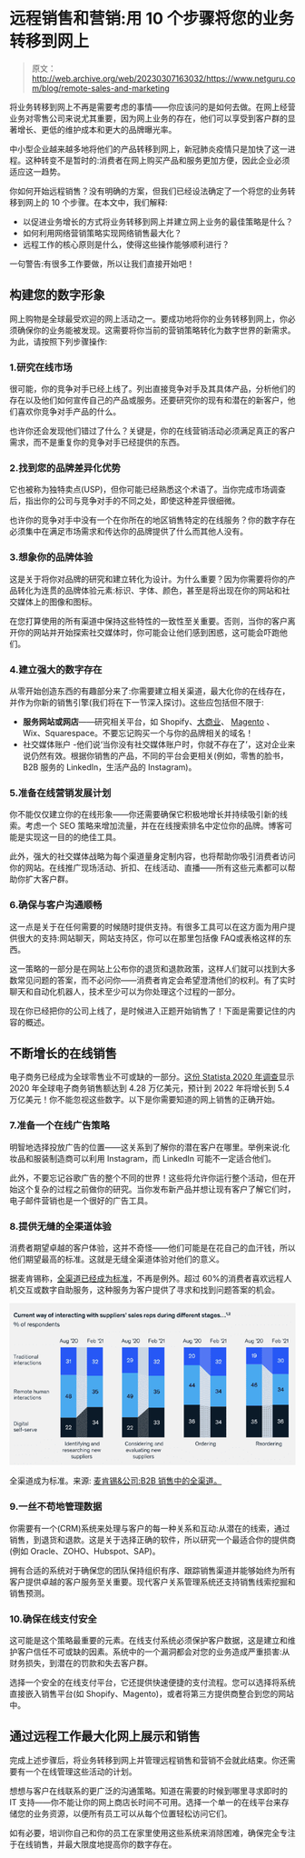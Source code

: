 # 远程销售和营销:用 10 个步骤将您的业务转移到网上

> 原文：<http://web.archive.org/web/20230307163032/https://www.netguru.com/blog/remote-sales-and-marketing>

 将业务转移到网上不再是需要考虑的事情——你应该问的是如何去做。在网上经营业务对零售公司来说尤其重要，因为网上业务的存在，他们可以享受到客户群的显著增长、更低的维护成本和更大的品牌曝光率。

中小型企业越来越多地将他们的产品转移到网上，新冠肺炎疫情只是加快了这一进程。这种转变不是暂时的:消费者在网上购买产品和服务更加方便，因此企业必须适应这一趋势。

你如何开始远程销售？没有明确的方案，但我们已经设法确定了一个将您的业务转移到网上的 10 个步骤。在本文中，我们解释:

*   以促进业务增长的方式将业务转移到网上并建立网上业务的最佳策略是什么？
*   如何利用网络营销策略实现网络销售最大化？
*   远程工作的核心原则是什么，使得这些操作能够顺利进行？

一句警告:有很多工作要做，所以让我们直接开始吧！

## 构建您的数字形象

网上购物是全球最受欢迎的网上活动之一。要成功地将你的业务转移到网上，你必须确保你的业务能被发现。这需要将你当前的营销策略转化为数字世界的新需求。为此，请按照下列步骤操作:

### 1.研究在线市场

很可能，你的竞争对手已经上线了。列出直接竞争对手及其具体产品，分析他们的存在以及他们如何宣传自己的产品或服务。还要研究你的现有和潜在的新客户，他们喜欢你竞争对手产品的什么。

也许你还会发现他们错过了什么？关键是，你的在线营销活动必须满足真正的客户需求，而不是重复你的竞争对手已经提供的东西。

### 2.找到您的品牌差异化优势

它也被称为独特卖点(USP)，但你可能已经熟悉这个术语了。当你完成市场调查后，指出你的公司与竞争对手的不同之处，即使这种差异很细微。

也许你的竞争对手中没有一个在你所在的地区销售特定的在线服务？你的数字存在必须集中在满足市场需求和传达你的品牌提供了什么而其他人没有。

### 3.想象你的品牌体验

这是关于将你对品牌的研究和建立转化为设计。为什么重要？因为你需要将你的产品转化为连贯的品牌体验元素:标识、字体、颜色，甚至是将出现在你的网站和社交媒体上的图像和图标。

在您打算使用的所有渠道中保持这些特性的一致性至关重要。否则，当你的客户离开你的网站并开始探索社交媒体时，你可能会让他们感到困惑，这可能会吓跑他们。

### 4.建立强大的数字存在

从零开始创造东西的有趣部分来了:你需要建立相关渠道，最大化你的在线存在，并作为你新的销售引擎(我们将在下一节深入探讨)。这些应包括但不限于:

*   **服务网站或网店**——研究相关平台，如 Shopify、[大商业](/web/20221007090351/https://www.netguru.com/services/bigcommerce-development)、 [Magento](/web/20221007090351/https://www.netguru.com/services/magento-development) 、Wix、Squarespace。不要忘记购买一个与你的品牌相关的域名！
*   社交媒体账户 -他们说‘当你没有社交媒体账户时，你就不存在了’，这对企业来说仍然有效。根据你销售的产品，不同的平台会更相关(例如，零售的脸书，B2B 服务的 LinkedIn，生活产品的 Instagram)。

### 5.准备在线营销发展计划

你不能仅仅建立你的在线形象——你还需要确保它积极地增长并持续吸引新的线索。考虑一个 SEO 策略来增加流量，并在在线搜索排名中定位你的品牌。博客可能是实现这一目的的绝佳工具。

此外，强大的社交媒体战略为每个渠道量身定制内容，也将帮助你吸引消费者访问你的网站。在线推广现场活动、折扣、在线活动、直播——所有这些元素都可以帮助你扩大客户群。

### 6.确保与客户沟通顺畅

这一点是关于在任何需要的时候随时提供支持。有很多工具可以在这方面为用户提供很大的支持:网站聊天，网站支持区，你可以在那里包括像 FAQ或表格这样的东西。

这一策略的一部分是在网站上公布你的退货和退款政策，这样人们就可以找到大多数常见问题的答案，而不必问你——消费者肯定会希望澄清他们的权利。有了实时聊天和自动化机器人，技术至少可以为你处理这个过程的一部分。

现在你已经把你的公司上线了，是时候进入正题开始销售了！下面是需要记住的内容的概述。

## 不断增长的在线销售

电子商务已经成为全球零售业不可或缺的一部分。[这份 Statista 2020 年调查](http://web.archive.org/web/20221007090351/https://www.statista.com/statistics/379046/worldwide-retail-e-commerce-sales/)显示2020 年全球电子商务销售额达到 4.28 万亿美元，预计到 2022 年将增长到 5.4 万亿美元！你不能忽视这些数字。以下是你需要知道的网上销售的正确开始。

### 7.准备一个在线广告策略

明智地选择投放广告的位置——这关系到了解你的潜在客户在哪里。举例来说:化妆品和服装制造商可以利用 Instagram，而 LinkedIn 可能不一定适合他们。

此外，不要忘记谷歌广告的整个不同的世界！这些将允许你运行整个活动，但在开始这个复杂的过程之前做你的研究。当你发布新产品并想让现有客户了解它们时，电子邮件营销也是一个很好的广告工具。

### 8.提供无缝的全渠道体验

消费者期望卓越的客户体验，这并不奇怪——他们可能是在花自己的血汗钱，所以他们期望最高的标准。这就是无缝全渠道体验对他们的意义。

据麦肯锡称，[全渠道已经成为标准](http://web.archive.org/web/20221007090351/https://www.mckinsey.com/business-functions/marketing-and-sales/our-insights/omnichannel-in-b2b-sales-the-new-normal-in-a-year-that-has-been-anything-but)，不再是例外。超过 60%的消费者喜欢远程人机交互或数字自助服务，这种服务为客户提供了寻求和找到问题答案的机会。

![omnichannel_customer_experience](img/fceb8dc629dc3f29b6854c8939d1e75b.png)

全渠道成为标准。来源: [麦肯锡&公司:B2B 销售中的全渠道。](http://web.archive.org/web/20221007090351/https://www.mckinsey.com/business-functions/marketing-and-sales/our-insights/omnichannel-in-b2b-sales-the-new-normal-in-a-year-that-has-been-anything-but)

### 9.一丝不苟地管理数据

你需要有一个(CRM)系统来处理与客户的每一种关系和互动:从潜在的线索，通过销售，到退货和退款。这是关于选择正确的软件，所以研究一个最适合你的提供商(例如 Oracle、ZOHO、Hubspot、SAP)。

拥有合适的系统对于确保您的团队保持组织有序、跟踪销售渠道并能够始终为所有客户提供卓越的客户服务至关重要。现代客户关系管理系统还支持销售线索挖掘和销售预测。

### 10.确保在线支付安全

这可能是这个策略最重要的元素。在线支付系统必须保护客户数据，这是建立和维护客户信任不可或缺的因素。系统中的一个漏洞都会对您的业务造成严重损害:从财务损失，到潜在的罚款和失去客户群。

选择一个安全的在线支付平台，它还提供快速便捷的支付流程。您可以选择将系统直接嵌入销售平台(如 Shopify、Magento)，或者将第三方提供商整合到您的网站中。

## 通过远程工作最大化网上展示和销售

完成上述步骤后，将业务转移到网上并管理远程销售和营销不会就此结束。你还需要有一个在线管理这些活动的计划。

想想与客户在线联系的更广泛的沟通策略。知道在需要的时候到哪里寻求即时的 IT 支持——你不能让你的网上商店长时间不可用。选择一个单一的在线平台来存储您的业务资源，以便所有员工可以从每个位置轻松访问它们。

如有必要，培训你自己和你的员工在家里使用这些系统来消除困难，确保完全专注于在线销售，并最大限度地提高你的数字存在。